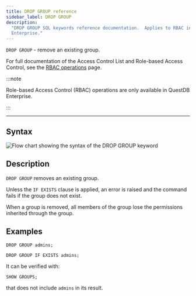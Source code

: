 ```yaml
---
title: DROP GROUP reference
sidebar_label: DROP GROUP
description:
  "DROP GROUP SQL keywords reference documentation.  Applies to RBAC in QuestDB
  Enterprise."
---
```


`DROP GROUP` - remove an existing group.

For full documentation of the Access Control List and Role-based Access Control,
see the [RBAC operations](/docs/operations/rbac) page.

:::note

Role-based Access Control (RBAC) operations are only available in QuestDB
Enterprise.

:::

---

## Syntax

![Flow chart showing the syntax of the DROP GROUP keyword](/images/docs/diagrams/dropGroup.svg)

## Description

`DROP GROUP` removes an existing group.

Unless the `IF EXISTS` clause is applied, an error is raised and the command
fails if the group does not exist.

When a group is removed, all members of the group lose the permissions inherited
through the group.

## Examples

```questdb-sql
DROP GROUP admins;

DROP GROUP IF EXISTS admins;
```

It can be verified with:

```questdb-sql
SHOW GROUPS;
```

that does not include `admins` in its result.
